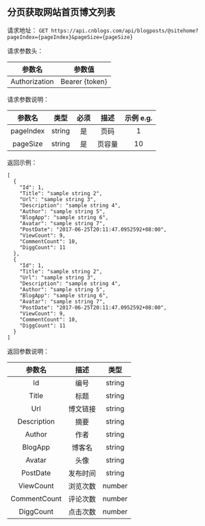 ## 分页获取网站首页博文列表

请求地址：
`GET https://api.cnblogs.com/api/blogposts/@sitehome?pageIndex={pageIndex}&pageSize={pageSize}`



请求参数头：


|参数名|参数值|
|:---:|:---:|
|Authorization|Bearer {token}|


请求参数说明：

|参数名|类型|必须|描述|示例 e.g.|
|:---:|:---:|:---:|:---:|:---:|
|pageIndex|string|是|页码|1|
|pageSize|string|是|页容量|10|




返回示例：
```
[
  {
    "Id": 1,
    "Title": "sample string 2",
    "Url": "sample string 3",
    "Description": "sample string 4",
    "Author": "sample string 5",
    "BlogApp": "sample string 6",
    "Avatar": "sample string 7",
    "PostDate": "2017-06-25T20:11:47.0952592+08:00",
    "ViewCount": 9,
    "CommentCount": 10,
    "DiggCount": 11
  },
  {
    "Id": 1,
    "Title": "sample string 2",
    "Url": "sample string 3",
    "Description": "sample string 4",
    "Author": "sample string 5",
    "BlogApp": "sample string 6",
    "Avatar": "sample string 7",
    "PostDate": "2017-06-25T20:11:47.0952592+08:00",
    "ViewCount": 9,
    "CommentCount": 10,
    "DiggCount": 11
  }
]
```
返回参数说明：

|参数名|描述|类型|
|:---:|:---:|:---:|
|Id|编号|string|
|Title|标题|string|
|Url|博文链接|string|
|Description|摘要|string|
|Author|作者|string|
|BlogApp|博客名|string|
|Avatar|头像|string|
|PostDate|发布时间|string|
|ViewCount|浏览次数|number|
|CommentCount|评论次数|number|
|DiggCount|点击次数|number|